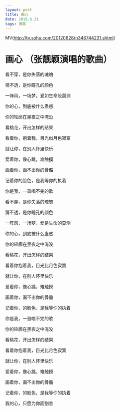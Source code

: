 ```yaml
---
layout: post
title: 画心
date: 2018.6.21
tags: 博客   
---
```

 
MV(http://tv.sohu.com/20120628/n346744231.shtml)

# 画心 （张靓颖演唱的歌曲）
看不穿，是你失落的魂魄

猜不透，是你瞳孔的颜色

一阵风，一场梦，爱如生命般莫测

你的心，到底被什么蛊惑

你的轮廓在黑夜之中淹没

看桃花，开出怎样的结果

看着你，抱着我，目光似月色寂寞

就让你，在别人怀里快乐

爱着你，像心跳，难触摸

画着你，画不出你的骨骼

记着你的脸色，是我等你的执着

你是我，一首唱不完的歌

看不穿，是你失落的魂魄

猜不透，是你瞳孔的颜色

一阵风，一场梦，爱是生命的莫测

你的心，到底被什么蛊惑

你的轮廓在黑夜之中淹没

看桃花，开出怎样的结果

看着你抱着我，目光比月色寂寞

就让你，在别人怀里快乐

爱着你，像心跳，难触摸

画着你，画不出你的骨骼

记着你，的脸色，是我等你的执着

你是我，一首唱不完的歌

你的轮廓在黑夜之中淹没

看桃花，开出怎样的结果

看着你抱着我，目光比月色寂寞

就让你，在别人怀里快乐

爱着你，像心跳，难触摸

画着你，画不出你的骨骼

记着你，的脸色，是我等你的执着

我的心，只愿为你而割舍






